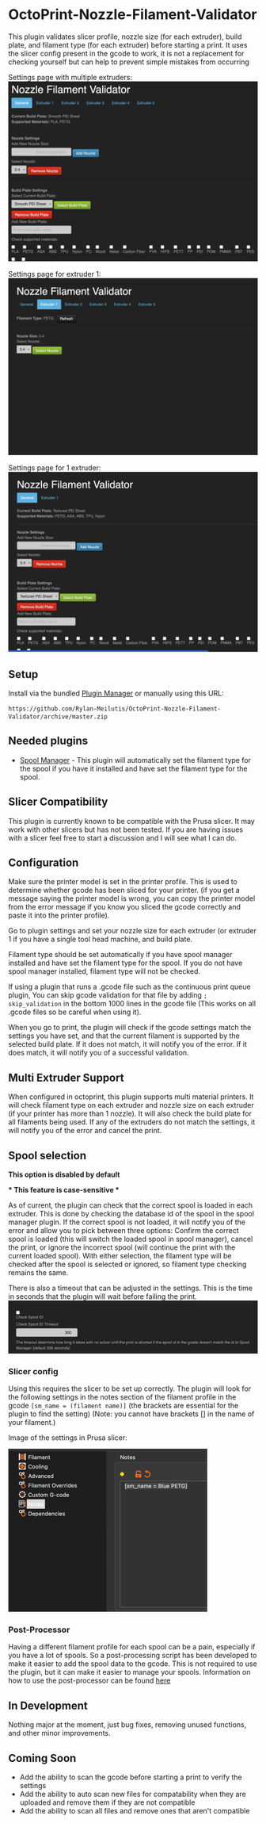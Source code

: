 # OctoPrint-Nozzle-Filament-Validator

This plugin validates slicer profile, nozzle size (for each extruder), build plate, and filament type (for each
extruder) before starting a print.
It uses the slicer config present in the gcode to work, it is not a replacement for checking yourself but can help to
prevent simple
mistakes from occurring

Settings page with multiple extruders:
![settings page](assets/img/plugins/Nozzle_Filament_Validator/settings_page_5_extruders.png)

Settings page for extruder 1:
![settings page_extruder1](assets/img/plugins/Nozzle_Filament_Validator/settings_page_extruder1.png)

Settings page for 1 extruder:
![settings page_1_extruder](assets/img/plugins/Nozzle_Filament_Validator/settings_page_1_extruder.png)

## Setup

Install via the bundled [Plugin Manager](https://docs.octoprint.org/en/master/bundledplugins/pluginmanager.html)
or manually using this URL:

    https://github.com/Rylan-Meilutis/OctoPrint-Nozzle-Filament-Validator/archive/master.zip

## Needed plugins

- [Spool Manager](https://plugins.octoprint.org/plugins/SpoolManager/) - This plugin will
  automatically set the filament type for the spool if you have it installed and have set
  the filament type for the spool.

## Slicer Compatibility

This plugin is currently known to be compatible with the Prusa slicer. 
It may work with other slicers but has not been tested. 
If you are having issues with a slicer feel free to start a discussion and I will see what I can do.

## Configuration

Make sure the printer model is set in the printer profile. This is used to determine whether gcode has been sliced for
your printer.
(if you get a message saying the printer model is wrong, you can copy the printer model from the error message if you
know you sliced the gcode correctly and paste it into the printer profile).

Go to plugin settings and set your nozzle size for each extruder (or extruder 1 if you have a single tool head machine,
and build plate.

Filament type should be set automatically if you have spool manager installed and have set
the filament type for the spool.
If you do not have spool manager installed, filament type will not be checked.

If using a plugin that runs a .gcode file such as the continuous print queue plugin, You can skip gcode validation for
that file by adding
<code>; skip_validation</code> in the bottom 1000 lines in the gcode file (This works on all .gcode files so be careful
when using it).

When you go to print, the plugin will check if the gcode settings match the settings you
have set, and that the current filament is supported by the selected build plate. If it
does not match, it will notify you of the error. If it does match, it will notify you of a
successful validation.

## Multi Extruder Support

When configured in octoprint, this plugin supports multi material printers. It will check filament type on each extruder
and nozzle size on each extruder (if your printer has more than 1 nozzle). It will also check the build plate for all
filaments being used. If any of the extruders do not match the settings, it will notify you of the error and cancel the
print.

## Spool selection

<b>This option is disabled by default</b>

<b>* This feature is case-sensitive *</b>

As of current, the plugin can check that the correct spool is loaded in each extruder.
This is done by checking the database id of the spool in the spool manager plugin.
If the correct spool is not loaded, it will notify you of the error and allow you to pick between three options:
Confirm the correct spool is loaded (this will switch the loaded spool in spool manager),
cancel the print, or ignore the incorrect spool (will continue the print with the current loaded spool).
With either selection, the filament type will be checked after the spool is selected or ignored,
so filament type checking remains the same.


There is also a timeout that can be adjusted in the settings.
This is the time in seconds that the plugin will wait before failing the print.
![img.png](assets/img/plugins/Nozzle_Filament_Validator/enable_spool_checking.png)

### Slicer config

Using this requires the slicer to be set up correctly.
The plugin will look for the following settings in the notes section of the filament profile in the gcode
<code>[sm_name = (filament name)]</code> (the brackets are essential for the plugin to find the setting)
(Note: you cannot have brackets [] in the name of your filament.)

Image of the settings in Prusa slicer:

![Filament notes](assets/img/plugins/Nozzle_Filament_Validator/filament_notes_config.png)

### Post-Processor
Having a different filament profile for each spool can be a pain, especially if you have a lot of spools. 
So a post-processing script has been developed to make it easier to add the spool data to the gcode. 
This is not required to use the plugin, but it can make it easier to manage your spools.
Information on how to use the post-processor can be found [here](https://github.com/Rylan-Meilutis/Nozzle-Filament-Post-Processor/)


## In Development

Nothing major at the moment, just bug fixes, removing unused functions, and other minor improvements.

## Coming Soon

- Add the ability to scan the gcode before starting a print to verify the settings
- Add the ability to auto scan new files for compatability when they are uploaded and remove them if they are not
  compatible
- Add the ability to scan all files and remove ones that aren't compatible

